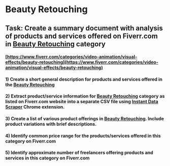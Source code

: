 # Beauty Retouching
## Task: Create a summary document with analysis of products and services offered on Fiverr.com in [Beauty Retouching](https://www.fiverr.com/categories/video-animation/visual-effects/beauty-retouching) category
#### [https://www.fiverr.com/categories/video-animation/visual-effects/beauty-retouching](https://www.fiverr.com/categories/video-animation/visual-effects/beauty-retouching)
#### 1) Create a short general description for products and services offered in the [Beauty Retouching](https://www.fiverr.com/categories/video-animation/visual-effects/beauty-retouching)
#### 2) Extract product/service information for [Beauty Retouching](https://www.fiverr.com/categories/video-animation/visual-effects/beauty-retouching) category as listed on Fiverr.com website into a separate CSV file using [Instant Data Scraper](https://chrome.google.com/webstore/detail/instant-data-scraper/ofaokhiedipichpaobibbnahnkdoiiah) Chrome extension.
#### 3) Create a list of various product offerings in [Beauty Retouching](https://www.fiverr.com/categories/video-animation/visual-effects/beauty-retouching). Include product variations with brief descriptions.
#### 4) Identify common price range for the products/services offered in this category on Fiverr.com
#### 5) Identify approximate number of freelancers offering products and services in this category on Fiverr.com
